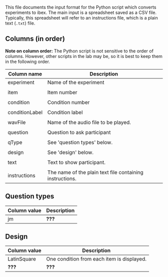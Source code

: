 This file documents the input format for the Python script which converts
experiments to ibex. The main input is a spreadsheet saved as a CSV file.
Typically, this spreadsheet will refer to an instructions file, which is a plain
text (`.txt`) file.


Columns (in order)
-----

**Note on column order:** The Python script is not sensitive to the order
of columns. However, other scripts in the lab may be, so it is best to keep
them in the following order.

Column name       | Description
------------------|------------
experiment        | Name of the experiment
                  |
item              | Item number
                  |
condition         | Condition number
                  |
conditionLabel    | Condition label
                  |
wavFile           | Name of the audio file to be played.
                  |
question          | Question to ask participant
                  |
qType             | See 'question types' below.
                  |
design            | See 'design' below.
                  |
text              | Text to show participant.
                  |
instructions      | The name of the plain text file containing instructions.


Question types
--------------

Column value | Description
-------------|------------
jm           | **???**


Design
------

Column value | Description
-------------|------------
LatinSquare  | One condition from each item is displayed.
**???**      | **???**

